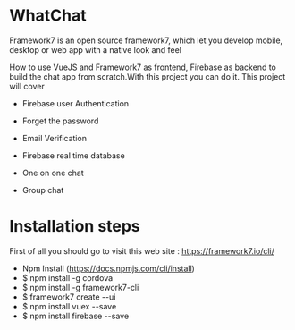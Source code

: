 # WhatChat
 
Framework7 is an open source framework7, which let you develop mobile, desktop or web app with a native look and feel

How to use VueJS and Framework7 as frontend, Firebase as backend to build the chat app from scratch.With this project you can do it.
This project will cover 

* Firebase user Authentication

* Forget the password

* Email Verification

* Firebase real time database

* One on one chat

* Group chat

# Installation steps
 First of all you should go to visit this web site : https://framework7.io/cli/
 
 * Npm Install (https://docs.npmjs.com/cli/install)
 * $ npm install -g cordova
 * $ npm install -g framework7-cli
 * $ framework7 create --ui
 * $ npm install vuex --save
 * $ npm install firebase --save

